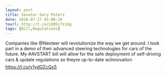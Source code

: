 ```yaml
---
layout: post
title: Senator Gary Peters
date: 2018-07-27 01:00:24
tourl: http://t.co/LDQSc7zibg
tags: [Bill,Regulations]
---
```

Companies like @Nexteer will revolutionize the way we get around. I took part in a demo of their advanced steering technologies for cars of the future. My #AVSTART bill will allow for the safe deployment of self-driving cars &amp; update regulations so theyre up-to-date w/innovation https://t.co/y1ydGZcQx5